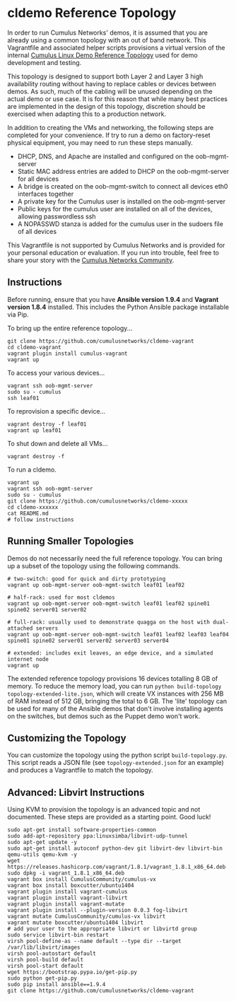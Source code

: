 cldemo Reference Topology
=========================
In order to run Cumulus Networks' demos, it is assumed that you are already using
a common topology with an out of band network. This Vagrantfile and associated
helper scripts provisions a virtual version of the internal
[Cumulus Linux Demo Reference Topology](https://github.com/CumulusNetworks/cldemo-vagrant/blob/master/cldemo-topology.png)
used for demo development and testing.

This topology is designed to support both Layer 2 and Layer 3 high availability routing
without having to replace cables or devices between demos. As such, much of the cabling
will be unused depending on the actual demo or use case. It is for this reason that
while many best practices are implemented in the design of this topology, discretion
should be exercised when adapting this to a production network.

In addition to creating the VMs and networking, the following steps are completed for your
convenience. If try to run a demo on factory-reset physical equipment, you may need to run
these steps manually.

 * DHCP, DNS, and Apache are installed and configured on the oob-mgmt-server
 * Static MAC address entries are added to DHCP on the oob-mgmt-server for all devices
 * A bridge is created on the oob-mgmt-switch to connect all devices eth0 interfaces together
 * A private key for the Cumulus user is installed on the oob-mgmt-server
 * Public keys for the cumulus user are installed on all of the devices, allowing passwordless ssh
 * A NOPASSWD stanza is added for the cumulus user in the sudoers file of all devices

This Vagrantfile is not supported by Cumulus Networks and is provided for your personal
education or evaluation. If you run into trouble, feel free to share your story with the
[Cumulus Networks Community](http://community.cumulusnetworks.com).


Instructions
------------
Before running, ensure that you have **Ansible version 1.9.4** and
**Vagrant version 1.8.4** installed. This includes the Python Ansible package
installable via Pip.

To bring up the entire reference topology...

    git clone https://github.com/cumulusnetworks/cldemo-vagrant
    cd cldemo-vagrant
    vagrant plugin install cumulus-vagrant
    vagrant up

To access your various devices...

    vagrant ssh oob-mgmt-server
    sudo su - cumulus
    ssh leaf01

To reprovision a specific device...

    vagrant destroy -f leaf01
    vagrant up leaf01

To shut down and delete all VMs...

    vagrant destroy -f

To run a cldemo.

    vagrant up
    vagrant ssh oob-mgmt-server
    sudo su - cumulus
    git clone https://github.com/cumulusnetworks/cldemo-xxxxx
    cd cldemo-xxxxxx
    cat README.md
    # follow instructions


Running Smaller Topologies
--------------------------
Demos do not necessarily need the full reference topology. You can bring up a
subset of the topology using the following commands.

    # two-switch: good for quick and dirty prototyping
    vagrant up oob-mgmt-server oob-mgmt-switch leaf01 leaf02

    # half-rack: used for most cldemos
    vagrant up oob-mgmt-server oob-mgmt-switch leaf01 leaf02 spine01 spine02 server01 server02

    # full-rack: usually used to demonstrate quagga on the host with dual-attached servers
    vagrant up oob-mgmt-server oob-mgmt-switch leaf01 leaf02 leaf03 leaf04 spine01 spine02 server01 server02 server03 server04

    # extended: includes exit leaves, an edge device, and a simulated internet node
    vagrant up

The extended reference topology provisions 16 devices totalling 8 GB of memory.
To reduce the memory load, you can run `python build-topology topology-extended-lite.json`,
which will create VX instances with 256 MB of RAM instead of 512 GB, bringing
the total to 6 GB. The 'lite' topology can be used for many of the Ansible
demos that don't involve installing agents on the switches, but demos such as
the Puppet demo won't work.


Customizing the Topology
------------------------
You can customize the topology using the python script `build-topology.py`. This
script reads a JSON file (see `topology-extended.json` for an example) and
produces a Vagrantfile to match the topology.


Advanced: Libvirt Instructions
------------------------------
Using KVM to provision the topology is an advanced topic and not documented. These steps are provided as a starting point. Good luck!

    sudo apt-get install software-properties-common
    sudo add-apt-repository ppa:linuxsimba/libvirt-udp-tunnel
    sudo apt-get update -y
    sudo apt-get install autoconf python-dev git libvirt-dev libvirt-bin qemu-utils qemu-kvm -y
    wget https://releases.hashicorp.com/vagrant/1.8.1/vagrant_1.8.1_x86_64.deb
    sudo dpkg -i vagrant_1.8.1_x86_64.deb
    vagrant box install CumulusCommunity/cumulus-vx
    vagrant box install boxcutter/ubuntu1404
    vagrant plugin install vagrant-cumulus
    vagrant plugin install vagrant-libvirt
    vagrant plugin install vagrant-mutate
    vagrant plugin install --plugin-version 0.0.3 fog-libvirt
    vagrant mutate CumulusCommunity/cumulus-vx libvirt
    vagrant mutate boxcutter/ubuntu1404 libvirt
    # add your user to the appropriate libvirt or libvirtd group           
    sudo service libvirt-bin restart
    virsh pool-define-as --name default --type dir --target /var/lib/libvirt/images
    virsh pool-autostart default
    virsh pool-build default
    virsh pool-start default
    wget https://bootstrap.pypa.io/get-pip.py
    sudo python get-pip.py
    sudo pip install ansible==1.9.4
    git clone https://github.com/cumulusnetworks/cldemo-vagrant
